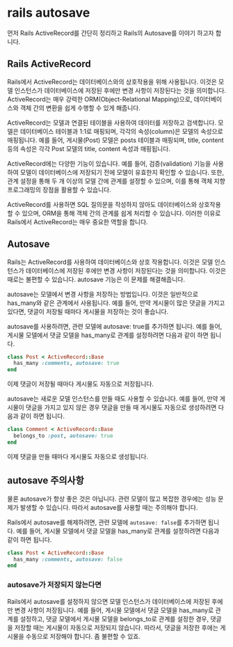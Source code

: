 # rails autosave

먼저 Rails ActiveRecord를 간단히 정리하고 Rails의 Autosave를 이야기 하고자 합니다.

## Rails ActiveRecord

Rails에서 ActiveRecord는 데이터베이스와의 상호작용을 위해 사용됩니다. 이것은 모델 인스턴스가 데이터베이스에 저장된 후에만 변경 사항이 저장된다는 것을 의미합니다. ActiveRecord는 매우 강력한 ORM(Object-Relational Mapping)으로, 데이터베이스와 객체 간의 변환을 쉽게 수행할 수 있게 해줍니다.

ActiveRecord는 모델과 연결된 테이블을 사용하여 데이터를 저장하고 검색합니다. 모델은 데이터베이스 테이블과 1:1로 매핑되며, 각각의 속성(column)은 모델의 속성으로 매핑됩니다. 예를 들어, 게시물(Post) 모델은 posts 테이블과 매핑되며, title, content 등의 속성은 각각 Post 모델의 title, content 속성과 매핑됩니다.

ActiveRecord에는 다양한 기능이 있습니다. 예를 들어, 검증(validation) 기능을 사용하여 모델이 데이터베이스에 저장되기 전에 모델이 유효한지 확인할 수 있습니다. 또한, 관계 설정을 통해 두 개 이상의 모델 간에 관계를 설정할 수 있으며, 이를 통해 객체 지향 프로그래밍의 장점을 활용할 수 있습니다.

ActiveRecord를 사용하면 SQL 질의문을 작성하지 않아도 데이터베이스와 상호작용할 수 있으며, ORM을 통해 객체 간의 관계를 쉽게 처리할 수 있습니다. 이러한 이유로 Rails에서 ActiveRecord는 매우 중요한 역할을 합니다.

## Autosave

Rails는 ActiveRecord를 사용하여 데이터베이스와 상호 작용합니다. 이것은 모델 인스턴스가 데이터베이스에 저장된 후에만 변경 사항이 저장된다는 것을 의미합니다. 이것은 때로는 불편할 수 있습니다. autosave 기능은 이 문제를 해결해줍니다.

autosave는 모델에서 변경 사항을 저장하는 방법입니다. 이것은 일반적으로 has_many와 같은 관계에서 사용됩니다. 예를 들어, 만약 게시물이 많은 댓글을 가지고 있다면, 댓글이 저장될 때마다 게시물을 저장하는 것이 좋습니다.

autosave를 사용하려면, 관련 모델에 autosave: true를 추가하면 됩니다. 예를 들어, 게시물 모델에서 댓글 모델을 has_many로 관계를 설정하려면 다음과 같이 하면 됩니다.

```ruby
class Post < ActiveRecord::Base
  has_many :comments, autosave: true
end
```

이제 댓글이 저장될 때마다 게시물도 자동으로 저장됩니다.

autosave는 새로운 모델 인스턴스를 만들 때도 사용할 수 있습니다. 예를 들어, 만약 게시물이 댓글을 가지고 있지 않은 경우 댓글을 만들 때 게시물도 자동으로 생성하려면 다음과 같이 하면 됩니다.

```ruby
class Comment < ActiveRecord::Base
  belongs_to :post, autosave: true
end
```

이제 댓글을 만들 때마다 게시물도 자동으로 생성됩니다.

## autosave 주의사항

물론 autosave가 항상 좋은 것은 아닙니다. 관련 모델이 많고 복잡한 경우에는 성능 문제가 발생할 수 있습니다. 따라서 autosave를 사용할 때는 주의해야 합니다.

Rails에서 autosave를 해제하려면, 관련 모델에 `autosave: false`를 추가하면 됩니다. 예를 들어, 게시물 모델에서 댓글 모델을 has_many로 관계를 설정하려면 다음과 같이 하면 됩니다.

```ruby
class Post < ActiveRecord::Base
  has_many :comments, autosave: false
end
```

### autosave가 저장되지 않는다면

Rails에서 autosave를 설정하지 않으면 모델 인스턴스가 데이터베이스에 저장된 후에만 변경 사항이 저장됩니다. 예를 들어, 게시물 모델에서 댓글 모델을 has_many로 관계를 설정하고, 댓글 모델에서 게시물 모델을 belongs_to로 관계를 설정한 경우, 댓글을 저장할 때는 게시물이 자동으로 저장되지 않습니다. 따라서, 댓글을 저장한 후에는 게시물을 수동으로 저장해야 합니다. 좀 불편할 수 있죠.
